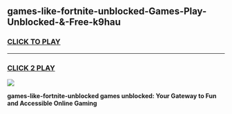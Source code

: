 
## games-like-fortnite-unblocked-Games-Play-Unblocked-&-Free-k9hau
<h3>
<a href="https://premium76.site?title=games-like-fortnite-unblocked&ref=24A">CLICK TO PLAY</a></h3>
<hr>

<h3>
<a href="https://premium76.site?title=games-like-fortnite-unblocked&ref=24A">CLICK 2 PLAY</a>
  
</h3>

<a href="https://premium76.site?title=games-like-fortnite-unblocked&ref=24A"><img src="https://clearcache.store/games.png"></a>


**games-like-fortnite-unblocked games unblocked: Your Gateway to Fun and Accessible Online Gaming**
